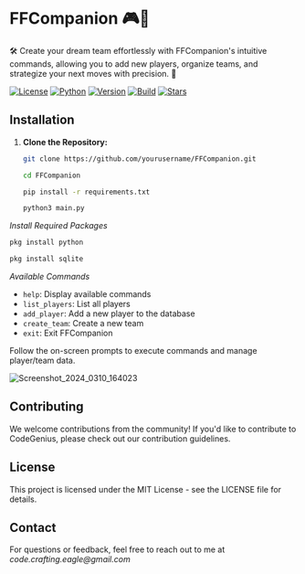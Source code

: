 # FFCompanion 🎮💬
🛠️ Create your dream team effortlessly with FFCompanion's intuitive commands, allowing you to add new players, organize teams, and strategize your next moves with precision. 🎯

[![License](https://img.shields.io/static/v1?label=License&message=MIT&color=blue&style=for-the-badge)](LICENSE)
[![Python](https://img.shields.io/static/v1?label=Python&message=3.x&color=blue&style=for-the-badge&logo=python)](https://www.python.org/)
[![Version](https://img.shields.io/static/v1?label=Version&message=1.0&color=blue&style=for-the-badge&logo=appveyor)](https://github.com/craftingeagle/FFCompanion.git)
[![Build](https://img.shields.io/static/v1?label=Build&message=Passing&color=success&style=for-the-badge&logo=github)](https://github.com/craftingeagle/FFCompanion/actions)
[![Stars](https://img.shields.io/github/stars/craftingeagle/FFCompanion?color=yellow&style=for-the-badge&logo=github)](https://github.com/craftingeagle/FFCompanion/stargazers)


## Installation

1. **Clone the Repository:**
   ```bash
   git clone https://github.com/yourusername/FFCompanion.git
   ```
   ```bash
   cd FFCompanion
   ```
   ```bash
   pip install -r requirements.txt
   ```
   ```bash
   python3 main.py
   ```

_Install Required Packages_

   ```bash
   pkg install python
   ```
   ```bash
   pkg install sqlite
   ```
_Available Commands_

- `help`: Display available commands
- `list_players`: List all players
- `add_player`: Add a new player to the database
- `create_team`: Create a new team
- `exit`: Exit FFCompanion

Follow the on-screen prompts to execute commands and manage player/team data.

![Screenshot_2024_0310_164023](https://github.com/craftingeagle/FFCompanion/assets/162383653/3d656d4d-b080-4f89-b2aa-0f125406833d)

## Contributing
We welcome contributions from the community! If you'd like to contribute to CodeGenius, please check out our contribution guidelines.

## License
This project is licensed under the MIT License - see the LICENSE file for details.

## Contact
For questions or feedback, feel free to reach out to me at _code.crafting.eagle@gmail.com_
